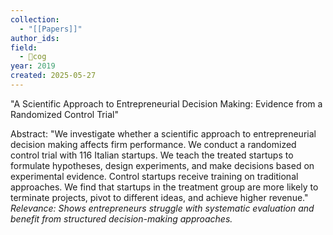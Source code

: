 ```yaml
---
collection:
  - "[[Papers]]"
author_ids:
field:
  - 👾cog
year: 2019
created: 2025-05-27
---
```


"A Scientific Approach to Entrepreneurial Decision Making: Evidence from a Randomized Control Trial" 

Abstract: "We investigate whether a scientific approach to entrepreneurial decision making affects firm performance. We conduct a randomized control trial with 116 Italian startups. We teach the treated startups to formulate hypotheses, design experiments, and make decisions based on experimental evidence. Control startups receive training on traditional approaches. We find that startups in the treatment group are more likely to terminate projects, pivot to different ideas, and achieve higher revenue." _Relevance: Shows entrepreneurs struggle with systematic evaluation and benefit from structured decision-making approaches._